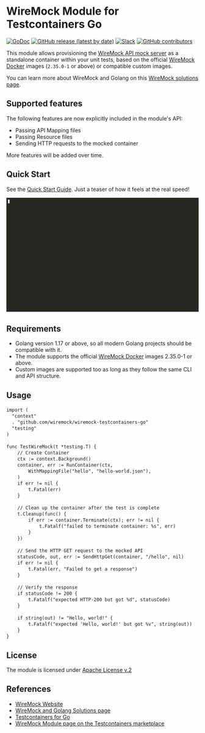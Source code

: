 # WireMock Module for Testcontainers Go

[![GoDoc](https://godoc.org/github.com/wiremock/wiremock-testcontainers-go?status.svg)](http://godoc.org/github.com/wiremock/wiremock-testcontainers-go)
[![GitHub release (latest by date)](https://img.shields.io/github/v/release/wiremock/wiremock-testcontainers-go)](https://github.com/wiremock/wiremock-testcontainers-go/releases)
[![Slack](https://img.shields.io/badge/slack-slack.wiremock.org-brightgreen?style=flat&logo=slack)](https://slack.wiremock.org/)
[![GitHub contributors](https://img.shields.io/github/contributors/wiremock/wiremock-testcontainers-go)](https://github.com/wiremock/wiremock-testcontainers-go/graphs/contributors)

This module allows provisioning the [WireMock API mock server](https://wiremock.org/) as a standalone container within your unit tests,
based on the official [WireMock Docker](https://github.com/wiremock/wiremock-docker) images (`2.35.0-1` or above) or compatible custom images.

You can learn more about WireMock and Golang on this [WireMock solutions page](https://wiremock.org/docs/solutions/golang/).

## Supported features

The following features are now explicitly included in the module's API:

- Passing API Mapping files
- Passing Resource files
- Sending HTTP requests to the mocked container

More features will be added over time.

## Quick Start

See the [Quick Start Guide](./docs/quickstart.md).
Just a teaser of how it feels at the real speed!

![Quickstart demo GIF](./docs/images/quickstart.gif)

## Requirements

- Golang version 1.17 or above, so all modern Golang projects should be compatible with it.
- The module supports the official [WireMock Docker](https://github.com/wiremock/wiremock-docker) images 2.35.0-1 or above.
- Custom images are supported too as long as they follow the same CLI and API structure.

## Usage

```golang
import (
  "context"
  . "github.com/wiremock/wiremock-testcontainers-go"
  "testing"
)

func TestWireMock(t *testing.T) {
	// Create Container
	ctx := context.Background()
	container, err := RunContainer(ctx,
		WithMappingFile("hello", "hello-world.json"),
	)
	if err != nil {
		t.Fatal(err)
	}

	// Clean up the container after the test is complete
	t.Cleanup(func() {
		if err := container.Terminate(ctx); err != nil {
			t.Fatalf("failed to terminate container: %s", err)
		}
	})

	// Send the HTTP GET request to the mocked API
	statusCode, out, err := SendHttpGet(container, "/hello", nil)
	if err != nil {
		t.Fatal(err, "Failed to get a response")
	}

	// Verify the response
	if statusCode != 200 {
		t.Fatalf("expected HTTP-200 but got %d", statusCode)
	}

	if string(out) != "Hello, world!" {
		t.Fatalf("expected 'Hello, world!' but got %v", string(out))
	}
}
```

## License

The module is licensed under [Apache License v.2](./LICENSE)

## References

- [WireMock Website](https://wiremock.org/)
- [WireMock and Golang Solutions page](https://wiremock.org/docs/solutions/golang/)
- [Testcontainers for Go](https://golang.testcontainers.org/)
- [WireMock Module page on the Testcontainers marketplace](https://testcontainers.com/modules/wiremock/)
